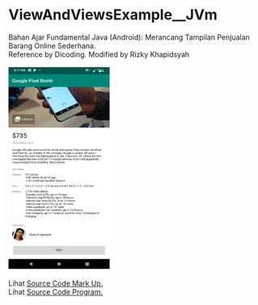 # ViewAndViewsExample__JVm
Bahan Ajar Fundamental Java (Android): Merancang Tampilan Penjualan Barang Online Sederhana.<br>
Reference by Dicoding. Modified by Rizky Khapidsyah<br><br>
<img src="https://github.com/RizkyKhapidsyah/ViewAndViewsExample__JVm/blob/master/results/Screenshot_20190908-201726.png" height=400px width=200px><br><br>
Lihat <a href="https://github.com/RizkyKhapidsyah/ViewAndViewsExample__JVm/blob/master/app/src/main/res/layout/activity_main.xml">Source Code Mark Up.</a><br>
Lihat <a href="https://github.com/RizkyKhapidsyah/ViewAndViewsExample__JVm/blob/master/app/src/main/java/com/rizkykhapidsyah/viewandviewsexample__jvm/MainActivity.java">Source Code Program.</a>

